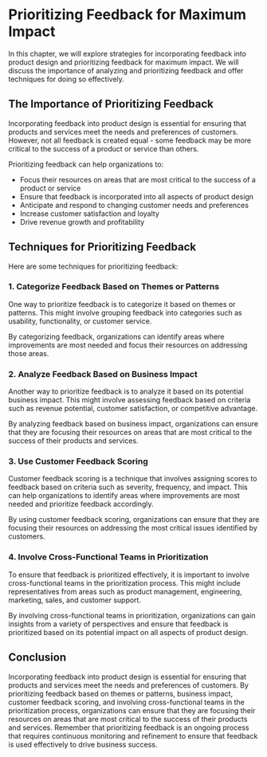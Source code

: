 # Prioritizing Feedback for Maximum Impact

In this chapter, we will explore strategies for incorporating feedback into product design and prioritizing feedback for maximum impact. We will discuss the importance of analyzing and prioritizing feedback and offer techniques for doing so effectively.

The Importance of Prioritizing Feedback
---------------------------------------

Incorporating feedback into product design is essential for ensuring that products and services meet the needs and preferences of customers. However, not all feedback is created equal - some feedback may be more critical to the success of a product or service than others.

Prioritizing feedback can help organizations to:

* Focus their resources on areas that are most critical to the success of a product or service
* Ensure that feedback is incorporated into all aspects of product design
* Anticipate and respond to changing customer needs and preferences
* Increase customer satisfaction and loyalty
* Drive revenue growth and profitability

Techniques for Prioritizing Feedback
------------------------------------

Here are some techniques for prioritizing feedback:

### 1. Categorize Feedback Based on Themes or Patterns

One way to prioritize feedback is to categorize it based on themes or patterns. This might involve grouping feedback into categories such as usability, functionality, or customer service.

By categorizing feedback, organizations can identify areas where improvements are most needed and focus their resources on addressing those areas.

### 2. Analyze Feedback Based on Business Impact

Another way to prioritize feedback is to analyze it based on its potential business impact. This might involve assessing feedback based on criteria such as revenue potential, customer satisfaction, or competitive advantage.

By analyzing feedback based on business impact, organizations can ensure that they are focusing their resources on areas that are most critical to the success of their products and services.

### 3. Use Customer Feedback Scoring

Customer feedback scoring is a technique that involves assigning scores to feedback based on criteria such as severity, frequency, and impact. This can help organizations to identify areas where improvements are most needed and prioritize feedback accordingly.

By using customer feedback scoring, organizations can ensure that they are focusing their resources on addressing the most critical issues identified by customers.

### 4. Involve Cross-Functional Teams in Prioritization

To ensure that feedback is prioritized effectively, it is important to involve cross-functional teams in the prioritization process. This might include representatives from areas such as product management, engineering, marketing, sales, and customer support.

By involving cross-functional teams in prioritization, organizations can gain insights from a variety of perspectives and ensure that feedback is prioritized based on its potential impact on all aspects of product design.

Conclusion
----------

Incorporating feedback into product design is essential for ensuring that products and services meet the needs and preferences of customers. By prioritizing feedback based on themes or patterns, business impact, customer feedback scoring, and involving cross-functional teams in the prioritization process, organizations can ensure that they are focusing their resources on areas that are most critical to the success of their products and services. Remember that prioritizing feedback is an ongoing process that requires continuous monitoring and refinement to ensure that feedback is used effectively to drive business success.
